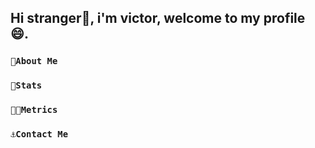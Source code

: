 ## Hi stranger👋, i'm victor, welcome to my profile 😄.
### `🧩About Me`

### `🦾Stats`

### `👨‍💻Metrics`

### `⚓Contact Me`
